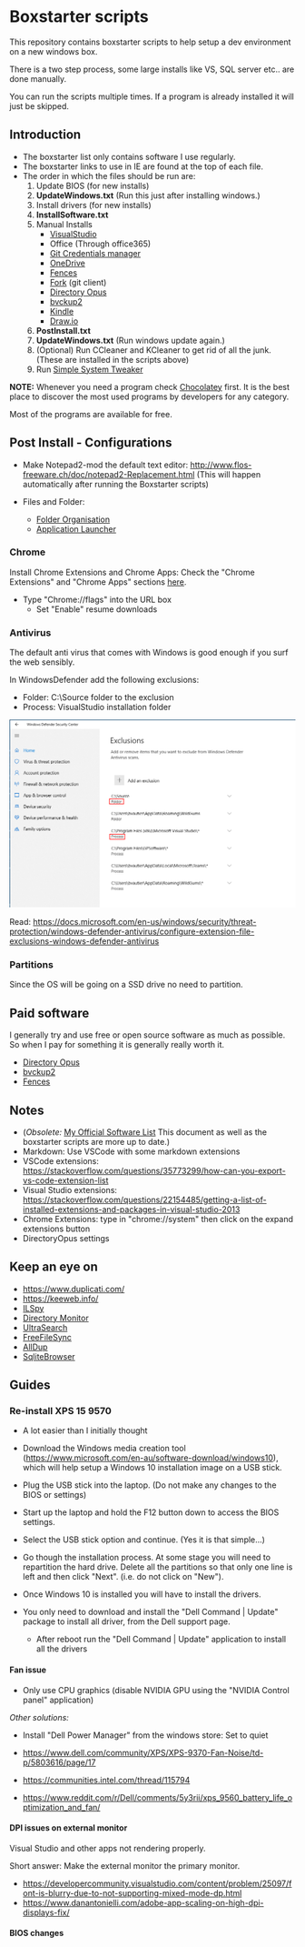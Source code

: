 # Boxstarter scripts

This repository contains boxstarter scripts to help setup a dev environment on a new windows box.

There is a two step process, some large installs like VS, SQL server etc.. are done manually.

You can run the scripts multiple times. If a program is already installed it will just be skipped.

## Introduction

- The boxstarter list only contains software I use regularly.
- The boxstarter links to use in IE are found at the top of each file.
- The order in which the files should be run are:
    1. Update BIOS (for new installs)
    1. **UpdateWindows.txt** (Run this just after installing windows.)
    1. Install drivers (for new installs)
    1. **InstallSoftware.txt**
    1. Manual Installs
       - [VisualStudio](https://visualstudio.microsoft.com/downloads/)
       - Office (Through office365)
       - [Git Credentials manager](https://github.com/Microsoft/Git-Credential-Manager-for-Windows/)
       - [OneDrive](https://onedrive.live.com/about/en-au/download/)
       - [Fences](https://www.stardock.com/products/fences/)
       - [Fork](https://git-fork.com/) (git client)
       - [Directory Opus](https://www.gpsoft.com.au/)
       - [bvckup2](https://bvckup2.com/)
       - [Kindle](https://www.amazon.com/kindle-dbs/fd/kcp)
       - [Draw.io](https://about.draw.io)
    1. **PostInstall.txt**
    1. **UpdateWindows.txt** (Run windows update again.)
    1. (Optional) Run CCleaner and KCleaner to get rid of all the junk. (These are installed in the scripts above)
    1. Run [Simple System Tweaker](http://www.tweaking.com/content/page/simple_system_tweaker.html)

**NOTE:** Whenever you need a program check [Chocolatey](http://chocolatey.org/) first. It is the best place to discover the most used programs by developers for any category.

Most of the programs are available for free.

## Post Install - Configurations

- Make Notepad2-mod the default text editor: http://www.flos-freeware.ch/doc/notepad2-Replacement.html
  (This will happen automatically after running the Boxstarter scripts)
- Files and Folder:

  - [Folder Organisation](http://www.howtogeek.com/howto/15677/zen-and-the-art-of-file-and-folder-organization/)
  - [Application Launcher](http://www.howtogeek.com/howto/11166/use-quick-launch-as-a-super-powered-application-launcher/)

### Chrome

Install Chrome Extensions and Chrome Apps: Check the "Chrome Extensions"  and "Chrome Apps" sections [here](http://orcomp.github.io/Blog/#docs/list_of_useful_software).

- Type "Chrome://flags" into the URL box
  - Set "Enable" resume downloads

### Antivirus

The default anti virus that comes with Windows is good enough if you surf the web sensibly.

In WindowsDefender add the following exclusions:

- Folder: C:\Source folder to the exclusion
- Process: VisualStudio installation folder

![WindowsDefenderExclusions](images/WindowsDefenderExclusions.png)

Read: https://docs.microsoft.com/en-us/windows/security/threat-protection/windows-defender-antivirus/configure-extension-file-exclusions-windows-defender-antivirus

### Partitions

Since the OS will be going on a SSD drive no need to partition.

## Paid software

I generally try and use free or open source software as much as possible. So when I pay for something it is generally really worth it.

- [Directory Opus](https://www.gpsoft.com.au/)
- [bvckup2](https://bvckup2.com/)
- [Fences](https://www.stardock.com/products/fences/)

## Notes

- (*Obsolete:* [My Official Software List](http://orcomp.github.io/Blog/#docs/list_of_useful_software) This document as well as the boxstarter scripts are more up to date.)
- Markdown: Use VSCode with some markdown extensions
- VSCode extensions: https://stackoverflow.com/questions/35773299/how-can-you-export-vs-code-extension-list
- Visual Studio extensions: https://stackoverflow.com/questions/22154485/getting-a-list-of-installed-extensions-and-packages-in-visual-studio-2013
- Chrome Extensions: type in "chrome://system" then click on the expand extensions button
- DirectoryOpus settings

## Keep an eye on

- https://www.duplicati.com/
- https://keeweb.info/
- [ILSpy](https://github.com/icsharpcode/ILSpy)
- [Directory Monitor](https://www.deventerprise.com/)
- [UltraSearch](https://www.jam-software.com/ultrasearch/)
- [FreeFileSync](https://freefilesync.org/)
- [AllDup](http://www.alldup.de/alldup_help/alldup.php)
- [SqliteBrowser](http://sqlitebrowser.org/)

## Guides

### Re-install XPS 15 9570

- A lot easier than I initially thought

- Download the Windows media creation tool (https://www.microsoft.com/en-au/software-download/windows10), which will help setup a Windows 10 installation image on a USB stick.
- Plug the USB stick into the laptop. (Do not make any changes to the BIOS or settings)
- Start up the laptop and hold the F12 button down to access the BIOS settings.
- Select the USB stick option and continue. (Yes it is that simple...)
- Go though the installation process. At some stage you will need to repartition the hard drive. Delete all the partitions so that only one line is left and then click "Next". (i.e. do not click on "New").
- Once Windows 10 is installed you will have to install the drivers.
- You only need to download and install the "Dell Command | Update" package to install all driver, from the Dell support page.
  - After reboot run the "Dell Command | Update" application to install all the drivers

#### Fan issue

- Only use CPU graphics (disable NVIDIA GPU using the "NVIDIA Control panel" application)

*Other solutions:*

- Install "Dell Power Manager" from the windows store: Set to quiet

- https://www.dell.com/community/XPS/XPS-9370-Fan-Noise/td-p/5803616/page/17
- https://communities.intel.com/thread/115794
- https://www.reddit.com/r/Dell/comments/5y3rii/xps_9560_battery_life_optimization_and_fan/

#### DPI issues on external monitor

Visual Studio and other apps not rendering properly.

Short answer: Make the external monitor the primary monitor.

- https://developercommunity.visualstudio.com/content/problem/25097/font-is-blurry-due-to-not-supporting-mixed-mode-dp.html
- https://www.danantonielli.com/adobe-app-scaling-on-high-dpi-displays-fix/

#### BIOS changes
